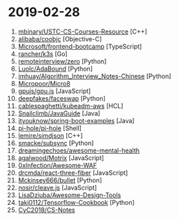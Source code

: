 # 2019-02-28

1. [mbinary/USTC-CS-Courses-Resource](https://github.com/mbinary/USTC-CS-Courses-Resource "❤️中国科学技术大学计算机学院课程资源(https://mbinary.xyz/ustc-cs/)") [C++]
2. [alibaba/coobjc](https://github.com/alibaba/coobjc "coobjc provides coroutine support for Objective-C and Swift. We added await method、generator and actor model like C#、Javascript and Kotlin. For convenience, we added coroutine categories for some Foundation and UIKit API in cokit framework like NSFileManager, JSON, NSData, UIImage etc. We also add tuple support in coobjc.") [Objective-C]
3. [Microsoft/frontend-bootcamp](https://github.com/Microsoft/frontend-bootcamp "Frontend Workshop from HTML/CSS/JS to TypeScript/React/Redux") [TypeScript]
4. [rancher/k3s](https://github.com/rancher/k3s "Lightweight Kubernetes. 5 less than k8s.") [Go]
5. [remoteinterview/zero](https://github.com/remoteinterview/zero "Zero is a web server to simplify web development.") [Python]
6. [Luolc/AdaBound](https://github.com/Luolc/AdaBound "An optimizer that trains as fast as Adam and as good as SGD.") [Python]
7. [imhuay/Algorithm_Interview_Notes-Chinese](https://github.com/imhuay/Algorithm_Interview_Notes-Chinese "2018/2019/校招/春招/秋招/算法/机器学习(Machine Learning)/深度学习(Deep Learning)/自然语言处理(NLP)/C/C++/Python/面试笔记") [Python]
8. [Micropoor/Micro8](https://github.com/Micropoor/Micro8 "Gitbook") 
9. [gpujs/gpu.js](https://github.com/gpujs/gpu.js "GPU Accelerated JavaScript") [JavaScript]
10. [deepfakes/faceswap](https://github.com/deepfakes/faceswap "Non official project based on original /r/Deepfakes thread. Many thanks to him!") [Python]
11. [cablespaghetti/kubeadm-aws](https://github.com/cablespaghetti/kubeadm-aws "Really cheap Kubernetes cluster on AWS with kubeadm") [HCL]
12. [Snailclimb/JavaGuide](https://github.com/Snailclimb/JavaGuide "【Java学习+面试指南】 一份涵盖大部分Java程序员所需要掌握的核心知识。") [Java]
13. [ityouknow/spring-boot-examples](https://github.com/ityouknow/spring-boot-examples "about learning Spring Boot via examples. Spring Boot 教程、技术栈示例代码，快速简单上手教程。") [Java]
14. [pi-hole/pi-hole](https://github.com/pi-hole/pi-hole "A black hole for Internet advertisements") [Shell]
15. [lemire/simdjson](https://github.com/lemire/simdjson "Parsing gigabytes of JSON per second") [C++]
16. [smacke/subsync](https://github.com/smacke/subsync "Automagically synchronize subtitles with video.") [Python]
17. [dreamingechoes/awesome-mental-health](https://github.com/dreamingechoes/awesome-mental-health "A curated list of awesome articles, websites and resources about mental health in the software industry.") 
18. [agalwood/Motrix](https://github.com/agalwood/Motrix "A full-featured download manager.") [JavaScript]
19. [0xInfection/Awesome-WAF](https://github.com/0xInfection/Awesome-WAF "🔥 A curated list of awesome web-app firewall (WAF) stuff.") 
20. [drcmda/react-three-fiber](https://github.com/drcmda/react-three-fiber "👌React-fiber renderer for THREE.js") [JavaScript]
21. [Mckinsey666/bullet](https://github.com/Mckinsey666/bullet "🚅 Beautiful Python prompts made simple. Build a prompt like stacking blocks.") [Python]
22. [nosir/cleave.js](https://github.com/nosir/cleave.js "Format input text content when you are typing...") [JavaScript]
23. [LisaDziuba/Awesome-Design-Tools](https://github.com/LisaDziuba/Awesome-Design-Tools "The best design tools for everything.") 
24. [taki0112/Tensorflow-Cookbook](https://github.com/taki0112/Tensorflow-Cookbook "Simple Tensorflow Cookbook for easy-to-use") [Python]
25. [CyC2018/CS-Notes](https://github.com/CyC2018/CS-Notes "😋 技术面试必备基础知识") 
